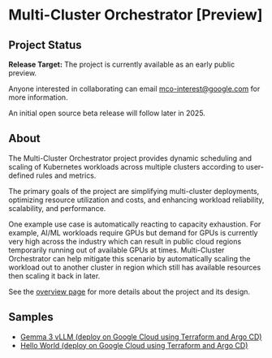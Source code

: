 # Multi-Cluster Orchestrator [Preview]

## Project Status

**Release Target:** The project is currently available as an early public
preview.

Anyone interested in collaborating can email mco-interest@google.com for more
information.

An initial open source beta release will follow later in 2025.

## About

The Multi-Cluster Orchestrator project provides dynamic scheduling and scaling
of Kubernetes workloads across multiple clusters according to user-defined rules
and metrics.

The primary goals of the project are simplifying multi-cluster deployments,
optimizing resource utilization and costs, and enhancing workload reliability,
scalability, and performance.

One example use case is automatically reacting to capacity exhaustion. For
example, AI/ML workloads require GPUs but demand for GPUs is currently very high
across the industry which can result in public cloud regions temporarily running
out of available GPUs at times. Multi-Cluster Orchestrator can help mitigate
this scenario by automatically scaling the workload out to another cluster in
region which still has available resources then scaling it back in later.

See the [overview page](docs/overview.md) for more details about the project and
its design.

## Samples

- [Gemma 3 vLLM (deploy on Google Cloud using Terraform and Argo CD)](./samples/gemma_vllm/README.md)
- [Hello World (deploy on Google Cloud using Terraform and Argo CD)](./samples/hello_world/README.md)
